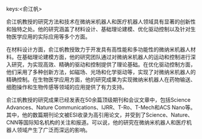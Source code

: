 keys:<俞江帆>


俞江帆教授的研究方法和技术在微纳米机器人和医疗机器人领域具有显著的创新性和独特之处。他的研究涵盖了材料设计、基础理论建模、优化驱动控制以及针对生物医学应用的实际应用等多个方面。

在材料设计方面，俞江帆教授致力于开发具有高性能和多功能性的微纳米机器人材料。在基础理论建模方面，他的研究团队通过对微纳米机器人的运动和控制进行深入研究，为实现高效、精确的驱动和控制提供了理论基础。在优化驱动控制方面，他们采用了多种创新方法，如磁场、光场和化学驱动等，实现了对微纳米机器人的精确控制。在生物医学应用方面，他的研究成果为实现微纳米机器人在药物输送、细胞操作和生物传感等领域的应用提供了有力支持。

俞江帆教授的研究成果已经发表在50余篇顶级期刊和会议文章中，包括Science Advances、Nature Communications、IJRR、T-Ro、T-Mech和ACS Nano等。其中，他的数篇期刊论文被ESI收录为高引用论文，并受到了Science、Nature、CNN等国际知名机构的关注和报道。可以说，他的研究在微纳米机器人和医疗机器人领域产生了广泛而深远的影响。